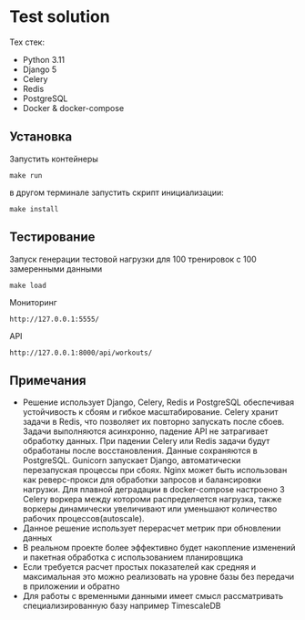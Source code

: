 # Test solution

Тех стек:

- Python 3.11
- Django 5
- Celery
- Redis
- PostgreSQL
- Docker & docker-compose


## Установка

Запустить контейнеры
```
make run
```

в другом терминале запустить скрипт инициализации:

```
make install
```

## Тестирование

Запуск генерации тестовой нагрузки для 100 тренировок с 100 замеренными данными

```
make load
```

Мониторинг

`http://127.0.0.1:5555/`


API

```
http://127.0.0.1:8000/api/workouts/

```

## Примечания

- Решение использует Django, Celery, Redis и PostgreSQL обеспечивая устойчивость к сбоям и гибкое масштабирование. Celery хранит задачи в Redis, что позволяет их повторно запускать после сбоев. 
Задачи выполняются асинхронно, падение API не затрагивает обработку данных. При падении Celery или Redis задачи будут обработаны после восстановления. Данные сохраняются в PostgreSQL. Gunicorn запускает Django, 
автоматически перезапуская процессы при сбоях. Nginx может быть использован как реверс-прокси для обработки запросов и балансировки нагрузки.
Для плавной деградации в docker-compose настроено 3 Celery воркера между котороми распределяется нагрузка, также воркеры динамически увеличивают или уменьшают количество рабочих процессов(autoscale).
- Данное решение использует перерасчет метрик при обновлении данных  
- В реальном проекте более эффективно будет накопление изменений и пакетная обработка с использованием планировщика
- Если требуется расчет простых показателей как средняя и максимальная это можно реализовать на уровне базы
  без передачи в приложении и обратно
- Для работы с временными данными имеет смысл рассматривать специализированную базу например TimescaleDB

